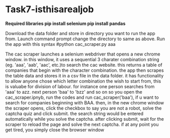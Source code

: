# Task7-isthisarealjob

****Required libraries
  pip install selenium
  pip install pandas****
 
Download the data folder and store in directory you want to run the app from.
Launch command prompt change the directory to same as above. Run the app with this syntax
#python cac_scraper.py aaa

The cac scraper launches a selenium webdriver that opens a new chrome window. in this window, it uses a sequential 3 charater combination string (eg. 'aaa', 'aab', 'aac', etc.)to search the cac website. this returns a table of companies that begin with the character combination. the app then scrapes the table data and stores it in a csv file in the data folder.
it has functionality to allow anyone chose which letter combination the wish to start from, this is valuabe for division of labour. for instance one person searches from 'aaa' to azz. next person 'baa' to 'bzz' and so on
so you open the cac_scraper.ipnyb, run the codes and run cac_scraper('baa'), if u want to search for companies beginning with BAA. then, in the new chrome window the scraper opens, click the checkbox to say you are not a robot, solve the captcha quiz and click submit. the search string would be entered automatically while you solve the captcha. after clicking submit, wait for the scraper to reload the page and solve the next captcha. if at any point you get tired, you simply close the browser window
